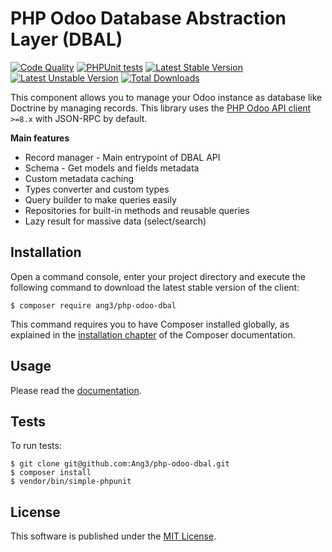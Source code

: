 PHP Odoo Database Abstraction Layer (DBAL)
==========================================

[![Code Quality](https://github.com/ang3/php-odoo-dbal/actions/workflows/php_lint.yml/badge.svg)](https://github.com/ang3/php-odoo-dbal/actions/workflows/php_lint.yml)
[![PHPUnit tests](https://github.com/ang3/php-odoo-dbal/actions/workflows/phpunit.yml/badge.svg)](https://github.com/ang3/php-odoo-dbal/actions/workflows/phpunit.yml)
[![Latest Stable Version](https://poser.pugx.org/ang3/php-odoo-dbal/v/stable)](https://packagist.org/packages/ang3/php-odoo-dbal) 
[![Latest Unstable Version](https://poser.pugx.org/ang3/php-odoo-dbal/v/unstable)](https://packagist.org/packages/ang3/php-odoo-dbal) 
[![Total Downloads](https://poser.pugx.org/ang3/php-odoo-dbal/downloads)](https://packagist.org/packages/ang3/php-odoo-dbal)

This component allows you to manage your Odoo instance as database like Doctrine by managing records. 
This library uses the [PHP Odoo API client](https://github.com/Ang3/php-odoo-api-client) `>=8.x` with JSON-RPC by default.

**Main features**

- Record manager - Main entrypoint of DBAL API
- Schema - Get models and fields metadata
- Custom metadata caching
- Types converter and custom types
- Query builder to make queries easily
- Repositories for built-in methods and reusable queries
- Lazy result for massive data (select/search)

Installation
------------

Open a command console, enter your project directory and execute the
following command to download the latest stable version of the client:

```console
$ composer require ang3/php-odoo-dbal
```

This command requires you to have Composer installed globally, as explained
in the [installation chapter](https://getcomposer.org/doc/00-intro.md)
of the Composer documentation.

Usage
-----

Please read the [documentation](/docs/index.md).

Tests
-----

To run tests:

```console
$ git clone git@github.com:Ang3/php-odoo-dbal.git
$ composer install
$ vendor/bin/simple-phpunit
```

License
-------

This software is published under the [MIT License](./LICENCE).
